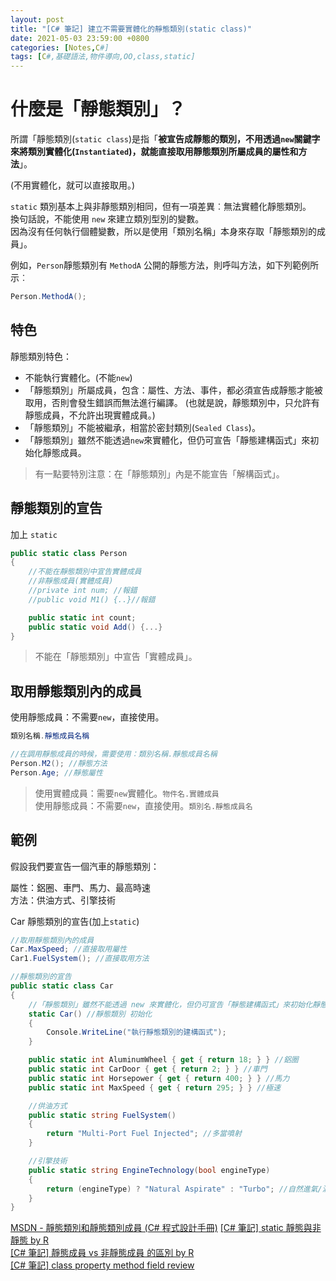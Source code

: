 ```yaml
---
layout: post
title: "[C# 筆記] 建立不需要實體化的靜態類別(static class)"
date: 2021-05-03 23:59:00 +0800
categories: [Notes,C#]
tags: [C#,基礎語法,物件導向,OO,class,static]
---
```


# 什麼是「靜態類別」？

所謂「靜態類別(`static class`)是指「**被宣告成靜態的類別，不用透過`new`關鍵字來將類別實體化(`Instantiated`)，就能直接取用靜態類別所屬成員的屬性和方法**」。     

(不用實體化，就可以直接取用。)     

`static` 類別基本上與非靜態類別相同，但有一項差異︰無法實體化靜態類別。      
換句話說，不能使用 `new` 來建立類別型別的變數。         
因為沒有任何執行個體變數，所以是使用「類別名稱」本身來存取「靜態類別的成員」。      


例如，`Person`靜態類別有 `MethodA` 公開的靜態方法，則呼叫方法，如下列範例所示︰

```c#
Person.MethodA();
```

## 特色

靜態類別特色：      

- 不能執行實體化。(不能`new`) 
- 「靜態類別」所屬成員，包含：屬性、方法、事件，都必須宣告成靜態才能被取用，否則會發生錯誤而無法進行編譯。
(也就是說，靜態類別中，只允許有靜態成員，不允許出現實體成員。)  
- 「靜態類別」不能被繼承，相當於密封類別(`Sealed Class`)。
- 「靜態類別」雖然不能透過`new`來實體化，但仍可宣告「靜態建構函式」來初始化靜態成員。

> 有一點要特別注意：在「靜態類別」內是不能宣告「解構函式」。


## 靜態類別的宣告

加上 `static`

```c#
public static class Person
{
    //不能在靜態類別中宣告實體成員
    //非靜態成員(實體成員)
    //private int num; //報錯
    //public void M1() {..}//報錯

    public static int count;
    public static void Add() {...}
}
```

> 不能在「靜態類別」中宣告「實體成員」。


## 取用靜態類別內的成員

使用靜態成員：不需要`new`，直接使用。

```c#
類別名稱.靜態成員名稱
```

```c#
//在調用靜態成員的時候，需要使用：類別名稱.靜態成員名稱
Person.M2(); //靜態方法
Person.Age; //靜態屬性
```

> 使用實體成員：需要`new`實體化。`物件名.實體成員`      
> 使用靜態成員：不需要`new`，直接使用。`類別名.靜態成員名`


## 範例

假設我們要宣告一個汽車的靜態類別：      

屬性：鋁圈、車門、馬力、最高時速        
方法：供油方式、引擎技術        

Car 靜態類別的宣告(加上`static`)

```c#
//取用靜態類別內的成員
Car.MaxSpeed; //直接取用屬性
Car1.FuelSystem(); //直接取用方法

//靜態類別的宣告
public static class Car
{
    //「靜態類別」雖然不能透過 new 來實體化，但仍可宣告「靜態建構函式」來初始化靜態成員
    static Car() //靜態類別 初始化
    {
        Console.WriteLine("執行靜態類別的建構函式");
    }

    public static int AluminumWheel { get { return 18; } } //鋁圈
    public static int CarDoor { get { return 2; } } //車門
    public static int Horsepower { get { return 400; } } //馬力
    public static int MaxSpeed { get { return 295; } } //極速

    //供油方式
    public static string FuelSystem()
    {
        return "Multi-Port Fuel Injected"; //多當噴射
    }

    //引擎技術
    public static string EngineTechnology(bool engineType)
    {
        return (engineType) ? "Natural Aspirate" : "Turbo"; //自然進氣/渦輪增壓
    }
}
```


[MSDN - 靜態類別和靜態類別成員 (C# 程式設計手冊)](https://learn.microsoft.com/zh-tw/dotnet/csharp/programming-guide/classes-and-structs/static-classes-and-static-class-members)
[[C# 筆記] static 靜態與非靜態  by R](https://riivalin.github.io/posts/2011/01/static/)     
[[C# 筆記] 靜態成員 vs 非靜態成員 的區別  by R](https://riivalin.github.io/posts/2017/02/the-difference-between-static-members-and-non-static-members/)     
[[C# 筆記] class property method field review](https://riivalin.github.io/posts/2011/01/review3/)       
